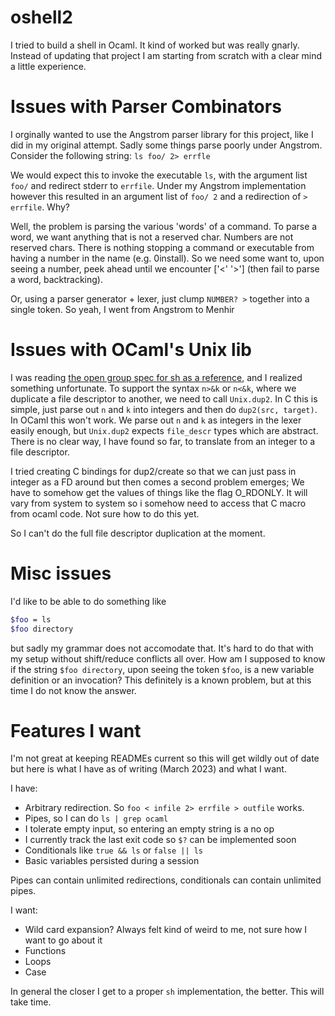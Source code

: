 # oshell2

I tried to build a shell in Ocaml. It kind of worked but was really gnarly.
Instead of updating that project I am starting from scratch with a clear mind a little experience.

# Issues with Parser Combinators

I orginally wanted to use the Angstrom parser library for this project, like I did in my original attempt.
Sadly some things parse poorly under Angstrom.
Consider the following string:
`ls foo/ 2> errfle`

We would expect this to invoke the executable `ls`, with the argument list `foo/` and redirect stderr to `errfile`.
Under my Angstrom implementation however this resulted in an argument list of `foo/ 2` and a redirection of `> errfile`.
Why?

Well, the problem is parsing the various 'words' of a command. To parse a word, we want anything that is not a reserved 
char. Numbers are not reserved chars. There is nothing stopping a command or executable from having a number in the name (e.g. 0install). So we need some want to, upon seeing a number, peek ahead until we encounter ['<' '>'] (then fail to parse a word, backtracking). 

Or, using a parser generator + lexer, just clump `NUMBER? >` together into a single token. So yeah, I went from Angstrom to Menhir

# Issues with OCaml's Unix lib

I was reading [the open group spec for sh as a reference](https://pubs.opengroup.org/onlinepubs/9699919799/utilities/V3_chap02.html#tag_18_07), and I realized something unfortunate. To support the syntax `n>&k` or `n<&k`, where we
duplicate a file descriptor to another, we need to call `Unix.dup2`. In C this is simple, just parse out `n` and `k`
into integers and then do `dup2(src, target)`. In OCaml this won't work. We parse out `n` and `k` as integers in the lexer easily enough, but `Unix.dup2` expects `file_descr` types which are abstract. There is no clear way, I have found so far, to translate from an integer to a file descriptor. 

I tried creating C bindings for dup2/create so that we can just pass in integer as a FD around but then comes a second problem emerges; We have to somehow get the values of things like the flag O_RDONLY. It will vary from system to system
so i somehow need to access that C macro from ocaml code. Not sure how to do this yet.

So I can't do the full file descriptor duplication at the moment.

# Misc issues

I'd like to be able to do something like
```bash
$foo = ls
$foo directory
```

but sadly my grammar does not accomodate that. It's hard to do that with my setup without shift/reduce conflicts all over.
How am I supposed to know if the string `$foo directory`, upon seeing the token `$foo`, is a new variable definition or
an invocation? This definitely is a known problem, but at this time I do not know the answer.

# Features I want

I'm not great at keeping READMEs current so this will get wildly out of date but here is what I have as of writing (March 2023) and what I want.

I have:
- Arbitrary redirection. So `foo < infile 2> errfile > outfile` works.
- Pipes, so I can do `ls | grep ocaml `
- I tolerate empty input, so entering an empty string is a no op
- I currently track the last exit code so `$?` can be implemented soon
- Conditionals like `true && ls` or `false || ls`
- Basic variables persisted during a session

Pipes can contain unlimited redirections, conditionals can contain unlimited pipes.

I want:
- Wild card expansion? Always felt kind of weird to me, not sure how I want to go about it
- Functions
- Loops
- Case

In general the closer I get to a proper `sh` implementation, the better. This will take time.